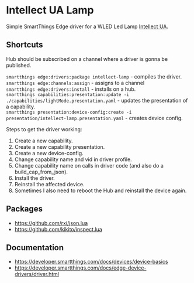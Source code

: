 # Intellect UA Lamp

Simple SmartThings Edge driver for a WLED Led Lamp [Intellect UA](https://www.intellect-ua.com/).

## Shortcuts

Hub should be subscribed on a channel where a driver is gonna be published.

`smartthings edge:drivers:package intellect-lamp` - compiles the driver.<br />
`smartthings edge:channels:assign` - assigns to a channel<br />
`smartthings edge:drivers:install` - installs on a hub.<br />
`smartthings capabilities:presentation:update -i ./capabilities/lightMode.presentation.yaml` - updates the presentation of a capability.<br />
`smartthings presentation:device-config:create -i presentation/intellect-lamp.presentation.yaml` - creates device config.<br />

Steps to get the driver working:

1. Create a new capability.
1. Create a new capability presentation.
1. Create a new device-config.
1. Change capability name and vid in driver profile.
1. Change capability name on calls in driver code (and also do a build_cap_from_json).
1. Install the driver.
1. Reinstall the affected device.
1. Sometimes I also need to reboot the Hub and reinstall the device again.

## Packages

- https://github.com/rxi/json.lua
- https://github.com/kikito/inspect.lua

## Documentation

- https://developer.smartthings.com/docs/devices/device-basics
- https://developer.smartthings.com/docs/edge-device-drivers/driver.html